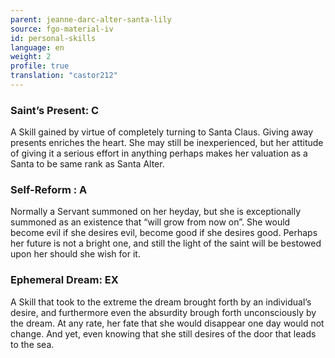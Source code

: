 ```yaml
---
parent: jeanne-darc-alter-santa-lily
source: fgo-material-iv
id: personal-skills
language: en
weight: 2
profile: true
translation: "castor212"
---
```


### Saint’s Present: C

A Skill gained by virtue of completely turning to Santa Claus.
Giving away presents enriches the heart.
She may still be inexperienced, but her attitude of giving it a serious effort in anything perhaps makes her valuation as a Santa to be same rank as Santa Alter.

### Self-Reform : A

Normally a Servant summoned on her heyday, but she is exceptionally summoned as an existence that “will grow from now on”.
She would become evil if she desires evil, become good if she desires good.
Perhaps her future is not a bright one, and still the light of the saint will be bestowed upon her should she wish for it.

### Ephemeral Dream: EX

A Skill that took to the extreme the dream brought forth by an individual’s desire, and furthermore even the absurdity brough forth unconsciously by the dream.
At any rate, her fate that she would disappear one day would not change.
And yet, even knowing that she still desires of the door that leads to the sea.
